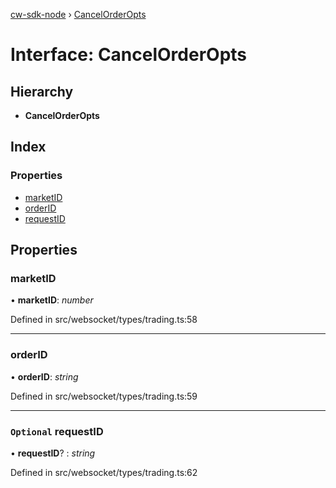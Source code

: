 [cw-sdk-node](../README.md) › [CancelOrderOpts](cancelorderopts.md)

# Interface: CancelOrderOpts

## Hierarchy

* **CancelOrderOpts**

## Index

### Properties

* [marketID](cancelorderopts.md#marketid)
* [orderID](cancelorderopts.md#orderid)
* [requestID](cancelorderopts.md#optional-requestid)

## Properties

###  marketID

• **marketID**: *number*

Defined in src/websocket/types/trading.ts:58

___

###  orderID

• **orderID**: *string*

Defined in src/websocket/types/trading.ts:59

___

### `Optional` requestID

• **requestID**? : *string*

Defined in src/websocket/types/trading.ts:62
